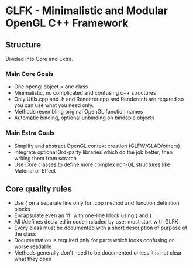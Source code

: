 GLFK - Minimalistic and Modular OpenGL C++ Framework
====================================================

## Structure ##
Divided into Core and Extra.

### Main Core Goals ###

- One opengl object = one class
- Minimalistic, no complicated and confusing c++ structures
- Only Utils.cpp and .h and Renderer.cpp and Renderer.h are requred so you can use what you need only.
- Methods resembling original OpenGL function names
- Automatic binding, optional unbinding on bindable objects

### Main Extra Goals ###

- Simplify and abstract OpenGL context creation (GLFW/GLAD/others)
- Integrate optional 3rd-party libraries which do the job better, then writing them from scratch
- Use Core classes to define more complex non-GL structures like Material or Effect

## Core quality rules ##

- Use { on a separate line only for .cpp method and function definition blocks
- Encapsulate even an 'if' with one-line block using { and }
- All #defines declared in code included by user must start with GLFK_
- Every class must be documented with a short description of purpose of the class
- Documentation is required only for parts which looks confusing or worse readable
- Methods generally don't need to be documented unless it is not clear what they does
